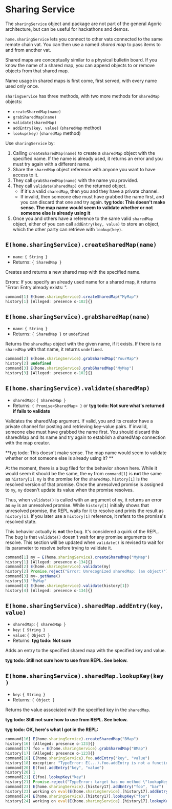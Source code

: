 # Sharing Service

The `sharingService` object  and package are not part of the general
Agoric architecture, but can be useful for hackathons and demos. 

`home.sharingService` lets you connect to other vats
connected to the same remote chain vat. You can then
use a named *shared map* to pass items to and from another vat.

Shared maps are conceptually similar to a physical bulletin
board. If you know the name of a shared map, you can
append objects to or remove objects from that shared map. 

Name usage in shared maps is first come, first served, with
every name used only once. 

`sharingService` has three methods, with two more methods for
`sharedMap` objects: 
- `createSharedMap(name)`
- `grabSharedMap(name)`
- `validate(sharedMap)`
- `addEntry(key, value)` (`sharedMap` method) 
- `lookup(key)` (`sharedMap` method)

Use `sharingService` by:
1. Calling `createSharedMap(name)` to create a `sharedMap` object with the
   specified name. If the name is already used, it returns an error and
   you must try again with a different name.
2. Share the `sharedMap` object reference with anyone you want to have
   access to it. 
3. They call `grabSharedMap(name)` with the name you provided.
4. They call `validate(sharedMap)` on the returned object. 
   - If it's a valid `sharedMap`, then you and they have a private channel. 
   - If invalid, then someone else must have grabbed the name first, and
     you can discard that one and try  again. **tyg todo: This doesn't
     make sense. The map name would seem to validate whether or not someone
     else is already using it**
5. Once you and others have a reference to the same valid `sharedMap`
   object, either of you can call `addEntry(key, value)` to store an
   object, which the other party can retrieve with `lookup(key)`. 

## `E(home.sharingService).createSharedMap(name)`
- `name`: `{ String }`
- Returns: `{ SharedMap }` 

Creates and returns a new shared map with the specified name. 

Errors: If you specify an already used name for a shared map, it
returns "Error: Entry already exists: <name>".

```js
command[1] E(home.sharingService).createSharedMap("MyMap")
history[1] [Alleged: presence o-102]{}
```

## `E(home.sharingService).grabSharedMap(name)`
- `name`: `{ String }`
- Returns: `{ SharedMap }` or `undefined`

Returns the `sharedMap` object with the given name, if it exists.
If there is no `sharedMap` with that name, it returns `undefined`.

```js
command[2] E(home.sharingService).grabSharedMap("YourMap")
history[2] undefined
command[3] E(home.sharingService).grabSharedMap("MyMap")
history[3] [Alleged: presence o-102]{}
```

## `E(home.sharingService).validate(sharedMap)`
- `sharedMap`: `{ SharedMap }`
- Returns: `{ Promise<SharedMap> }` or **tyg todo: Not sure what's returned if fails to validate**

Validates the sharedMap argument. If valid, you and its creator have a private channel for posting and
retrieving key-value pairs. If invalid, someone else must have grabbed the name first. You should discard
this sharedMap and its name and try again to establish a sharedMap connection with the map creator.

 **tyg todo: This doesn't make sense. The map name would seem to validate whether or not someone
 else is already using it? **

At the moment, there is a bug filed for the behavior shown here. While it would seem it should be the same,
the `my` from `command[1]` is **not** the same as `history[1]`. `my` is the promise for the `sharedMap`. `history[1]`
is the resolved version of that promise. Once the unresolved promise is assigned to `my`, `my` doesn't update its value 
when the promise resolves.

Thus, when `validate()` is called with an argument of `my`, it returns an error as `my` is an unresolved promise.
While `history[1]` initially shows that unresolved promise, the REPL waits for it to resolve and prints the result
as `history[1]`. If you later use a `history[1]` reference, it refers to the promise's resolved state.

This behavior actually is **not** the bug. It's considered a quirk of the REPL. The bug is that `validate()` doesn't
wait for any promise arguments to resolve. This section will be updated when `validate()` is revised to wait for 
its parameter to resolve before trying to validate it. 

```js
command[1] my = E(home.sharingService).createSharedMap("MyMap")
history[1] [Alleged: presence o-134]{}
command[2] E(home.sharingService).validate(my)
history[2] Promise.reject("Error: Unrecognized sharedMap: (an object)")
command[3] my~.getName()
history[3] "MyMap"
command[4] E(home.sharingService).validate(history[1])
history[4] [Alleged: presence o-134]{}
```

## `E(home.sharingService).sharedMap.addEntry(key, value)`
- `sharedMap`: `{ sharedMap }`
- `key`: `{ String }`
- `value`: `{ Object }`
- Returns: **tyg todo: Not sure**

Adds an entry to the specified shared map with the specified key and value.

**tyg todo: Still not sure how to use from REPL. See below.** 

## `E(home.sharingService).sharedMap.lookupKey(key)` 
- `key`: `{ String }`
- Returns: `{ Object }`

Returns the value associated with the specified key in the `sharedMap`.

**tyg todo: Still not sure how to use from REPL. See below.**

**tyg todo: OK, here's what I got in the REPL:**
```js
command[16] E(home.sharingService).createSharedMap("BMap")
history[16] [Alleged: presence o-123]{}
command[17] foo = E(home.sharingService).grabSharedMap("BMap")
history[17] [Alleged: presence o-123]{}
command[18] E(home.sharingService).foo.addEntry("key", "value")
history[18] exception: "TypeError: E(...).foo.addEntry is not a function"
command[20] E(foo).addEntry("key", "value")
history[20] 1
command[21] E(foo).lookupKey("key")
history[21] Promise.reject("TypeError: target has no method \"lookupKey\", has [addEntry,getName,lookup]")
command[23] E(home.sharingService).[history17].addEntry("foo", "bar")
history[23] working on eval(E(home.sharingService).[history17].addEntry("foo", "bar"))
command[24] E(home.sharingService).[history17].lookupKey("foo")
history[24] working on eval(E(home.sharingService).[history17].lookupKey("foo"))
```

